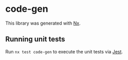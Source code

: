 # code-gen

This library was generated with [Nx](https://nx.dev).


## Running unit tests

Run `nx test code-gen` to execute the unit tests via [Jest](https://jestjs.io).


